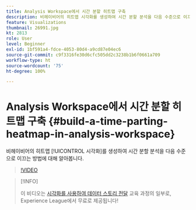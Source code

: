 ```yaml
---
title: Analysis Workspace에서 시간 분할 히트맵 구축
description: 비헤이비어의 히트맵 시각화를 생성하여 시간 분할 분석을 다음 수준으로 이끄는 방법에 대해 알아봅니다.
feature: Visualizations
thumbnail: 26991.jpg
kt: 2813
role: User
level: Beginner
exl-id: 1bf591a4-fdce-4053-80d4-a9cd87e04ec6
source-git-commit: c9f3316fe30d6cfc505dd2c3238b1b6f0661a709
workflow-type: ht
source-wordcount: '75'
ht-degree: 100%

---
```


# Analysis Workspace에서 시간 분할 히트맵 구축 {#build-a-time-parting-heatmap-in-analysis-workspace}

비헤이비어의 히트맵 [!UICONTROL 시각화]를 생성하여 시간 분할 분석을 다음 수준으로 이끄는 방법에 대해 알아봅니다.

>[!VIDEO](https://video.tv.adobe.com/v/26991/?quality=12)

>[!INFO]
>
> 이 비디오는 [시각화를 사용하여 데이터 스토리 전달](https://experienceleague.adobe.com/?recommended=Analytics-U-1-2021.1.visualizations) 교육 과정의 일부로, Experience League에서 무료로 제공됩니다!
